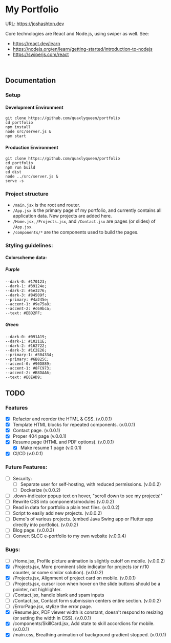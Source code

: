 <h1>My Portfolio</h1>

URL: https://joshashton.dev


Core technologies are React and Node.js, using swiper as well.
See:
- https://react.dev/learn
- https://nodejs.org/en/learn/getting-started/introduction-to-nodejs
- https://swiperjs.com/react

<br>

<h2>Documentation</h2>

<h3>Setup</h3>

<h4>Development Environment</h4>

```
git clone https://github.com/quaxlyqueen/portfolio
cd portfolio
npm install
node src/server.js &
npm start
```

<h4>Production Environment</h4>

```
git clone https://github.com/quaxlyqueen/portfolio
cd portfolio
npm run build
cd dist
node ../src/server.js &
serve -s
```

<h3>Project structure</h3>

- `/main.jsx` is the root and router.
- `/App.jsx` is the primary page of my portfolio, and currently contains all application data. New projects are added here.
- `/Home.jsx`, `/Projects.jsx`, and `/Contact.jsx` are pages (or slides) of `/App.jsx`.
- `/components/*` are the components used to build the pages.

<h3>Styling guidelines:</h3>

<h4>Colorscheme data:</h4>

<h5>Purple</h5>

```
--dark-0: #170123;
--dark-1: #39124e;
--dark-2: #5e3276;
--dark-3: #84509f;
--primary: #4a245e;
--accent-1: #9e75a8;
--accent-2: #c69bca;
--text: #EBD2FF;
```

<h5>Green</h5>

```
--dark-0: #091A19;
--dark-1: #10211E;
--dark-2: #162722;
--dark-3: #1C2E26;
--primary-1: #304334;
--primary: #6B825C;
--accent-0: #90D889;
--accent-1: #8FC973;
--accent-2: #B8DAA6;
--text: #E0EAD9;
```

<h2>TODO</h2>

<h3>Features</h3>

- [x] Refactor and reorder the HTML & CSS. (v.0.0.1)
- [x] Template HTML blocks for repeated components. (v.0.0.1)
- [x] Contact page. (v.0.0.1)
- [x] Proper 404 page (v.0.0.1)
- [x] Resume page (HTML and PDF options). (v.0.0.1)
  - [x] Make resume 1 page (v.0.0.1)
- [X] CI/CD (v.0.0.1)

<h3>Future Features:</h3>

- [ ] Security:
  - [ ] Separate user for self-hosting, with reduced permissions. (v.0.0.2)
  - [ ] Dockerize (v.0.0.2)
- [ ] .down-indicator popup text on hover, "scroll down to see my projects!"
- [ ] Rewrite CSS into components/modules (v.0.0.2)
- [ ] Read in data for portfolio a plain text files. (v.0.0.2)
- [ ] Script to easily add new projects. (v.0.0.2)
- [ ] Demo's of various projects. (embed Java Swing app or Flutter app directly into portfolio). (v.0.0.2)
- [ ] Blog page. (v.0.0.3)
- [ ] Convert SLCC e-portfolio to my own website (v.0.0.4)

<h3>Bugs:</h3>

- [ ] /Home.jsx, Profile picture animation is slightly cutoff on mobile. (v.0.0.2)
- [X] /Projects.jsx, More prominent slide indicator for projects (or n/10 counter, or some similar solution). (v.0.0.2)
- [x] /Projects.jsx, Alignment of project card on mobile. (v.0.0.1)
- [ ] /Projects.jsx, cursor icon when hover on the slide buttons should be a pointer, not highlighter.
- [ ] /Contact.jsx, handle blank and spam inputs
- [ ] /Contact.jsx, Contact form submission centers entire section. (v.0.0.2)
- [ ] /ErrorPage.jsx, stylize the error page.
- [x] /Resume.jsx, PDF viewer width is constant, doesn't respond to resizing (or setting the width in CSS). (v.0.0.1)
- [x] /components/SkillCard.jsx, Add state to skill accordions for mobile. (v.0.0.1)
- [x] /main.css, Breathing animation of background gradient stopped. (v.0.0.1)
